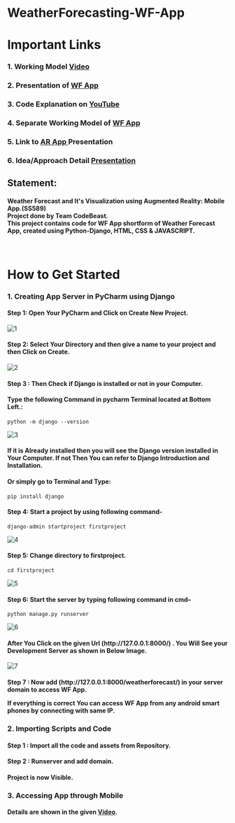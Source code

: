 # WeatherForecasting-WF-App

<h1>Important Links</h1>
<h3>1. Working Model <a href="https://drive.google.com/file/d/1T4d2papCfSlYJgG077LBjX5035uvZVZF/view?usp=drivesdk">Video</a></h3>
<h3>2. Presentation of <a href="https://drive.google.com/file/d/1WH_j3BbWm-KVF7LixiaDEKDH0oH7qc7T/view?usp=drivesdk ">WF App</a></h3>
<h3>3. Code Explanation on <a href="https://youtu.be/D0HykV6DNys">YouTube </a></h3>
<h3>4. Separate Working Model of <a href="https://drive.google.com/file/d/1RCy2BLHgZacXxl17fFk4Qs3z6XLlkfgE/view?usp=drivesdk">WF App</a></h3>
<h3>5. Link to <a href="https://drive.google.com/file/d/1WdO403cGwLdlqZIzaJv4qUE516MYruaV/view?usp=drivesdk">AR App </a>Presentation</h3>
<h3>6. Idea/Approach Detail <a href="https://drive.google.com/file/d/16CjSQKqUBNYVJeyBCbGP9CpEWcVGBnA3/view?usp=drivesdk">Presentation </a></h3>




<h2>Statement:</h2> <h4>Weather Forecast and It's Visualization using Augmented Reality: Mobile App.(SS589)<br>
Project done by Team CodeBeast.<br>
This project contains code for WF App shortform of Weather Forecast App, created using Python-Django, HTML, CSS & JAVASCRIPT. </h4><br>
 
<h1>How to Get Started</h1>
  <h3>1. Creating App Server in PyCharm using Django</h3>
  <h4>Step 1: Open Your PyCharm and Click on Create New Project.</h4>

![1](https://user-images.githubusercontent.com/92884361/156786265-85fe2485-8da2-413d-8e57-663340064dcf.png)


<h4>Step 2: Select Your Directory and then give a name to your project and then Click on Create.</h4>

![2](https://user-images.githubusercontent.com/92884361/156790487-45555a70-63af-4e72-8b10-0a17fb779275.png)

<h4>Step 3 : Then Check if Django is installed or not in your Computer.</h4>

<h4>Type the following Command in pycharm Terminal located at Bottom Left.:</h4>

```python -m django --version``` <br>
  
  ![3](https://user-images.githubusercontent.com/92884361/156790500-eb7febab-cee5-4365-b22d-67c0a7c48ace.png)
  
 <h4>If it is Already installed then you will see the Django version installed in Your Computer. If not Then You can refer to Django Introduction and Installation. </h4>
 <h4>Or simply go to Terminal and Type:</h4>


``` pip install django ``` <br>

<h4>Step 4: Start a project by using following command-</h4>


  
```django-admin startproject firstproject```

![4](https://user-images.githubusercontent.com/92884361/156793260-b3ed45fa-63a3-4203-a484-e6e08c525e48.png)
<h4>Step 5: Change directory to firstproject.</h4>


```cd firstproject```<br>
  
![5](https://user-images.githubusercontent.com/92884361/156791053-4efa7cd4-0277-43b0-8f40-c1099f4cd64e.png)
  

<h4>Step 6: Start the server by typing following command in cmd–</h4>


```python manage.py runserver```


![6](https://user-images.githubusercontent.com/92884361/156790636-1fc4f3cd-6183-4e3f-8372-145189f83998.png)
<h4>After You Click on the given Url (http://127.0.0.1:8000/) . You Will See your Development Server as shown in Below Image.</h4>

![7](https://user-images.githubusercontent.com/92884361/156790691-ba094c8b-6a6a-486f-8dcf-69a81b865226.png)


<h4>Step 7 : Now add (http://127.0.0.1:8000/weatherforecast/) in your server domain to access WF App.<p>
  If everything is correct You can access WF App from any android smart phones by connecting with same IP.</h4>
 
<h3>2. Importing Scripts and Code</h3>
  <h4>Step 1 : Import all the code and assets from Repository.</h4>
  <h4>Step 2 : Runserver and add domain.</h4>
  <h4>Project is now Visible.</h4>
<h3>3. Accessing App through Mobile</h3>
  <h4>Details are shown in the given <a href="https://youtu.be/cbaNCTCNJ80">Video</a>.</h4>
  




